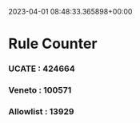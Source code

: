 2023-04-01 08:48:33.365898+00:00
# Rule Counter 
 ### UCATE : 424664

 ### Veneto : 100571

 ### Allowlist : 13929